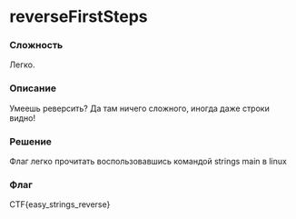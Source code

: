 # reverseFirstSteps
### Сложность
Легко.
### Описание
Умеешь реверсить?
Да там ничего сложного, иногда даже строки видно!
### Решение
Флаг легко прочитать воспользовавшись командой strings main в linux
### Флаг
CTF{easy_strings_reverse}